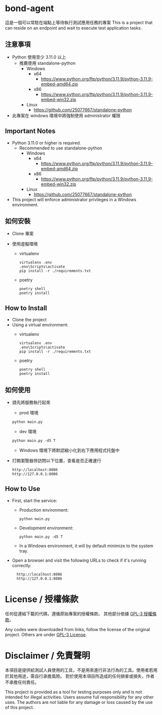 # bond-agent

這是一個可以常駐在端點上等待執行測試應用任務的專案
This is a project that can reside on an endpoint and wait to execute test application tasks.

## 注意事項
* Python 使用至少 3.11.0 以上
  * 推薦使用 standalone-python
    * Windows
      * x64
        * https://www.python.org/ftp/python/3.11.9/python-3.11.9-embed-amd64.zip
      * x86
        * https://www.python.org/ftp/python/3.11.9/python-3.11.9-embed-win32.zip
    * Linux
      * https://github.com/25077667/standalone-python
* 此專案在 windows 環境中將強制使用 administrator 權限

## Important Notes
* Python 3.11.0 or higher is required.
  * Recommended to use standalone-python
    * Windows
      * x64
        * https://www.python.org/ftp/python/3.11.9/python-3.11.9-embed-amd64.zip
      * x86
        * https://www.python.org/ftp/python/3.11.9/python-3.11.9-embed-win32.zip
    * Linux
      * https://github.com/25077667/standalone-python
* This project will enforce administrator privileges in a Windows environment.

## 如何安裝

* Clone 專案
  
* 使用虛擬環境
  * virtualenv
  
    ```shell
    virtualenv .env
    .env\Scripts\activate
    pip install -r ./requirements.txt
    ```

  * poetry

    ```shell
    poetry shell
    poetry install
    ```

## How to Install
* Clone the project
* Using a virtual environment:
  * virtualenv

    ```shell
    virtualenv .env
    .env\Scripts\activate
    pip install -r ./requirements.txt
    ```

  * poetry

    ```shell
    poetry shell
    poetry install
    ```

## 如何使用

* 請先將服務執行起來
    * prod 環境
  
    ```shell
    python main.py
    ```

    * dev 環境
  
    ```shell
    python main.py -d5 T
    ```

  * Windows 環境下將默認縮小化到右下應用程式托盤中

* 打開瀏覽器併訪問以下位置，查看是否正確運行
    
    ```shell
    http://localhost:8086
    http://127.0.0.1:8086
    ```

## How to Use
* First, start the service:
  * Production environment:
  
    ```shell
    python main.py
    ```
  * Development environment:
  
    ```shell
    python main.py -d5 T
    ```
  
  * In a Windows environment, it will by default minimize to the system tray.

* Open a browser and visit the following URLs to check if it's running correctly:

  ```shell
    http://localhost:8086
    http://127.0.0.1:8086
    ```
  
# License / 授權條款

任何從連結下載的代碼，遵循原始專案的授權條款。
其他部分依據 [GPL-3 授權條款](/LICENSE)。

Any codes were downloaded from links, follow the license of the original project.
Others are under [GPL-3 License](/LICENSE).

# Disclaimer / 免責聲明

本項目是提供給測試人員使用的工具，不是用來進行非法行為的工具。使用者若用於其他用途，需自行承擔風險。
對於使用本項目所造成的任何損害或損失，作者不承擔任何責任。

This project is provided as a tool for testing purposes only and is not intended for illegal activities. Users assume full responsibility for any other uses. The authors are not liable for any damage or loss caused by the use of this project.